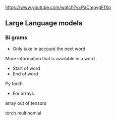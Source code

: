 https://www.youtube.com/watch?v=PaCmpygFfXo 


## Large Language models

### Bi grams

- Only take in account the next word

More information that is available in a word
- Start of word
- End of word 


Py torch 
- For arrays

array out of tensors

torch.multinomial
